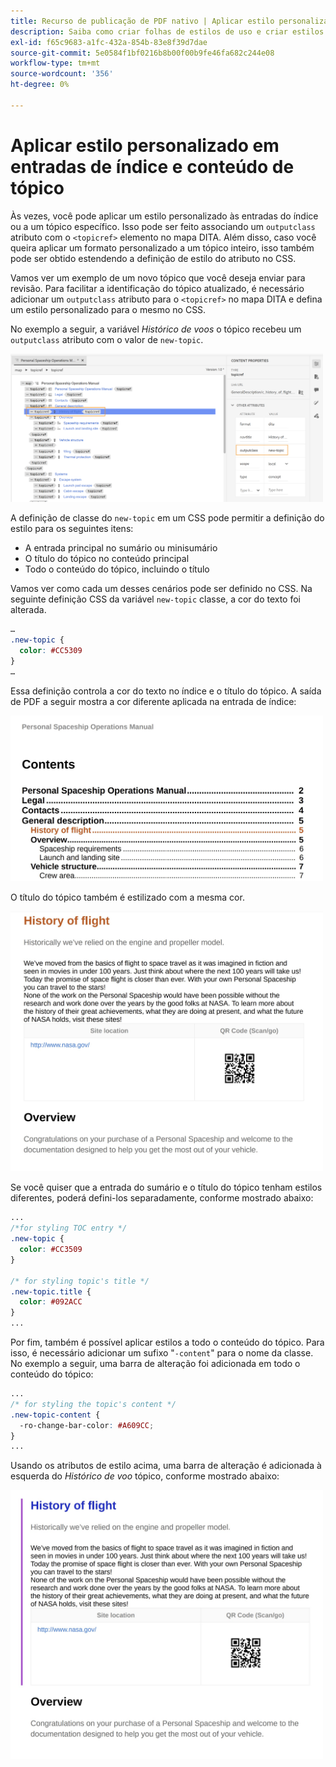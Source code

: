 ```yaml
---
title: Recurso de publicação de PDF nativo | Aplicar estilo personalizado em entradas de índice e conteúdo de tópico
description: Saiba como criar folhas de estilos de uso e criar estilos para o seu conteúdo.
exl-id: f65c9683-a1fc-432a-854b-83e8f39d7dae
source-git-commit: 5e0584f1bf0216b8b00f00b9fe46fa682c244e08
workflow-type: tm+mt
source-wordcount: '356'
ht-degree: 0%

---
```


# Aplicar estilo personalizado em entradas de índice e conteúdo de tópico

Às vezes, você pode aplicar um estilo personalizado às entradas do índice ou a um tópico específico. Isso pode ser feito associando um `outputclass` atributo com o `<topicref>` elemento no mapa DITA. Além disso, caso você queira aplicar um formato personalizado a um tópico inteiro, isso também pode ser obtido estendendo a definição de estilo do atributo no CSS.

Vamos ver um exemplo de um novo tópico que você deseja enviar para revisão. Para facilitar a identificação do tópico atualizado, é necessário adicionar um `outputclass` atributo para o `<topicref>` no mapa DITA e defina um estilo personalizado para o mesmo no CSS.

No exemplo a seguir, a variável *Histórico de voos* o tópico recebeu um `outputclass` atributo com o valor de `new-topic`.

<img src="./assets/new-topic-attribute-in-map.png" width="500">

A definição de classe do `new-topic` em um CSS pode permitir a definição do estilo para os seguintes itens:
* A entrada principal no sumário ou minisumário
* O título do tópico no conteúdo principal
* Todo o conteúdo do tópico, incluindo o título

Vamos ver como cada um desses cenários pode ser definido no CSS. Na seguinte definição CSS da variável `new-topic` classe, a cor do texto foi alterada.

```css
…
.new-topic {
  color: #CC5309
}
…
```

Essa definição controla a cor do texto no índice e o título do tópico. A saída de PDF a seguir mostra a cor diferente aplicada na entrada de índice:

<img src="./assets/pdf-output-toc-entry.jpg" width="500">

O título do tópico também é estilizado com a mesma cor.

<img src="./assets/pdf-output-topic-title.jpg" width="500">

Se você quiser que a entrada do sumário e o título do tópico tenham estilos diferentes, poderá defini-los separadamente, conforme mostrado abaixo:

```css
...
/*for styling TOC entry */
.new-topic {
  color: #CC3509
}

/* for styling topic's title */
.new-topic.title {
  color: #092ACC
}
...
```

Por fim, também é possível aplicar estilos a todo o conteúdo do tópico. Para isso, é necessário adicionar um sufixo &quot;`-content`&quot; para o nome da classe. No exemplo a seguir, uma barra de alteração foi adicionada em todo o conteúdo do tópico:

```css
...
/* for styling the topic's content */
.new-topic-content {
  -ro-change-bar-color: #A609CC;
}
...
```

Usando os atributos de estilo acima, uma barra de alteração é adicionada à esquerda do *Histórico de voo* tópico, conforme mostrado abaixo:

<img src="./assets/pdf-output-topic-content.jpg" width="500">
